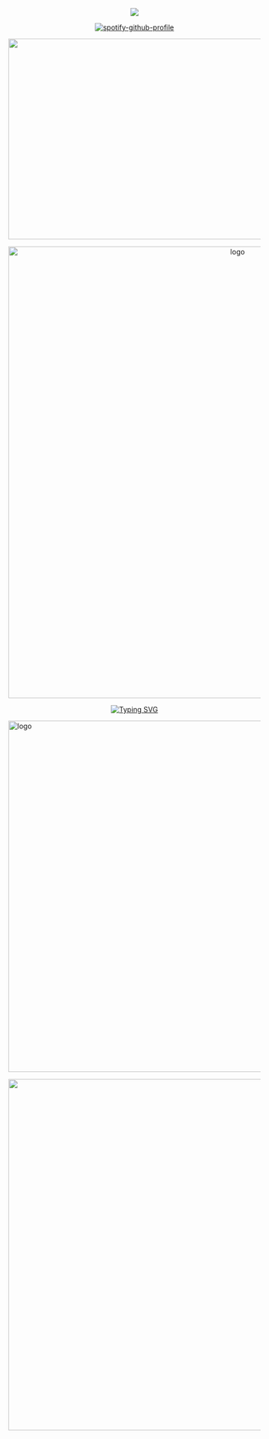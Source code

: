 <div align="center">
  
![](https://komarev.com/ghpvc/?username=Ovrpheus&label=nagireos:&color=b16bd4&style=plastic)


  
  [![spotify-github-profile](https://spotify-github-profile.kittinanx.com/api/view?uid=3162fbvqohxiqg4shs7uy3b5uvby&cover_image=false&theme=default&show_offline=false&background_color=707070&interchange=true&bar_color=ebebeb&bar_color_cover=true)](https://github.com/kittinan/spotify-github-profile)
  


<img src="https://files.catbox.moe/jpmd6i.gif" width="700" height="400"/></p>
<div align="center">

<img src="https://files.catbox.moe/zkhgbn.png" alt="logo"  width="900" height="auto" />

<p align="middle"><a href="https://git.io/typing-svg"><img src="https://readme-typing-svg.demolab.com?font=Fira+Code&size=18&pause=1000&color=707070&multiline=true&width=435&lines=Has+been+the+treasure+of+my+life." alt="Typing SVG" /></a></p>
<p align="left"> <img src="https://files.catbox.moe/gqz35d.png" alt="logo"  width="700" height="auto" /></p></p> <p align="right"><img src="https://files.catbox.moe/5orgc5.png" alt="logo"  width="700" height="auto" /></p>

